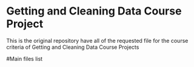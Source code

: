 # Getting and Cleaning Data Course Project
This is the original repository have all of the requested file for the course criteria of Getting and Cleaning Data Course Projects

#Main files list
